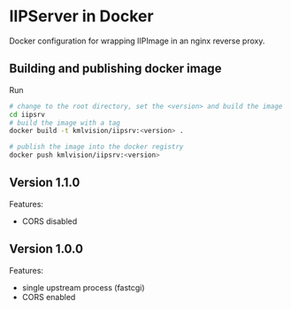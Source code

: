 # IIPServer in Docker

Docker configuration for wrapping IIPImage in an nginx reverse proxy.

## Building and publishing docker image

Run 

```bash
# change to the root directory, set the <version> and build the image
cd iipsrv
# build the image with a tag
docker build -t kmlvision/iipsrv:<version> .

# publish the image into the docker registry
docker push kmlvision/iipsrv:<version> 
```



## Version 1.1.0
Features:
- CORS disabled

## Version 1.0.0
Features:
- single upstream process (fastcgi)
- CORS enabled